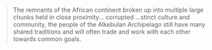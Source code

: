 >The remnants of the African continent broken up into multiple large chunks held in close proximity... corrupted ...stinct culture and community, the people of the Alkebulan Archipelago still have many shared traditions and will often trade and work with each other towards common goals.